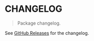 # CHANGELOG

> Package changelog.

See [GitHub Releases](https://github.com/stdlib-js/complex-reimf/releases) for the changelog.